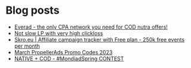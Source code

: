 # Blog posts
<!-- BLOG-POST-LIST:START -->
- [Everad - the only CPA network you need for COD nutra offers!](https://afflift.com/f/threads/everad-the-only-cpa-network-you-need-for-cod-nutra-offers.7700/)
- [Not slow LP with very high clickloss](https://afflift.com/f/threads/not-slow-lp-with-very-high-clickloss.10570/)
- [Skro.eu | Affiliate campaign tracker with Free plan - 250k free events per month](https://afflift.com/f/threads/skro-eu-affiliate-campaign-tracker-with-free-plan-250k-free-events-per-month.7260/)
- [March PropellerAds Promo Codes 2023](https://afflift.com/f/threads/march-propellerads-promo-codes-2023.10510/)
- [NATIVE + COD - #MondiadSpring CONTEST](https://afflift.com/f/threads/native-cod-mondiadspring-contest.10562/)
<!-- BLOG-POST-LIST:END -->
